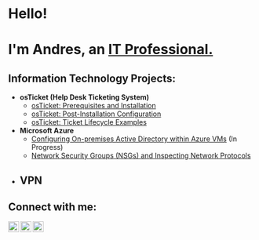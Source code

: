 <h1>Hello!</h1>
 <h1> I'm Andres, an <a href="https://linkedin.com/in/andres_n0127">IT Professional.</a></h1>

<h2> Information Technology Projects:</h2>

- <b>osTicket (Help Desk Ticketing System)</b>
  - [osTicket: Prerequisites and Installation](https://github.com/andresnfl/osticket-prereqs)
  - [osTicket: Post-Installation Configuration](https://github.com/andresnfl/post-install-config)
  - [osTicket: Ticket Lifecycle Examples](https://github.com/andresnfl/ticket-lifecycle)
- <b>Microsoft Azure</b>
  - [Configuring On-premises Active Directory within Azure VMs](https://github.com/andresnfl/configure-ad) (In Progress)
  - [Network Security Groups (NSGs) and Inspecting Network Protocols](https://github.com/andresnfl/azure-network-protocols)
- <b>VPN</b>
  -

<h2>Connect with me:</h2>


[<img align="left" alt="Andres | LinkedIn" width="22px" src="https://cdn.jsdelivr.net/npm/simple-icons@v3/icons/linkedin.svg" />][linkedin]
[<img align="left" alt="Andres | LinkedIn" width="22px" src="https://cdn.jsdelivr.net/npm/simple-icons@v3/icons/indeed.svg" />][Indeed]
[<img align="left" alt="Andres | LinkedIn" width="22px" src="https://cdn.jsdelivr.net/npm/simple-icons@v3/icons/facebook.svg" />][Facebook]


[linkedin]: https://www.linkedin.com/in/andres-nieves-434364190/
[Indeed]: https://profile.indeed.com/?hl=en_US&co=US&from=gnav-jobsearch--indeedmobile
[Facebook]:https://www.facebook.com/profile.php?id=100082806093846
<!--
**andresnFL/andresnFL** is a ✨ _special_ ✨ repository because its `README.md` (this file) appears on your GitHub profile.

Here are some ideas to get you started:

- 🔭 I’m currently working on ...
- 🌱 I’m currently learning ...
- 👯 I’m looking to collaborate on ...
- 🤔 I’m looking for help with ...
- 💬 Ask me about ...
- 📫 How to reach me: ...
- 😄 Pronouns: ...
- ⚡ Fun fact: ...
-->
